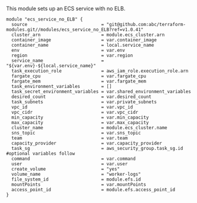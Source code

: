 This module sets up an ECS service with no ELB.

    module "ecs_service_no_ELB" {
      source                            = "git@github.com:abc/terraform-modules.git//modules/ecs_service_no_ELB?ref=v1.0.41"
      cluster_arn                       = module.ecs_cluster.arn
      container_image                   = var.container_image
      container_name                    = local.service_name
      env                               = var.env
      region                            = var.region
      service_name                      = "${var.env}-${local.service_name}"
      task_execution_role               = aws_iam_role.execution_role.arn
      fargate_cpu                       = var.fargate_cpu
      fargate_mem                       = var.fargate_mem
      task_environment_variables        = []
      task_secret_environment_variables = var.shared_environment_variables
      desired_count                     = var.desired_count
      task_subnets                      = var.private_subnets
      vpc_id                            = var.vpc_id
      vpc_cidr                          = var.vpc_cidr
      min_capacity                      = var.min_capacity
      max_capacity                      = var.max_capacity
      cluster_name                      = module.ecs_cluster.name
      sns_topic                         = var.sns_topic
      team                              = var.team
      capacity_provider                 = var.capacity_provider
      task_sg                           = aws_security_group.task_sg.id #optional variables follow
      command                           = var.command
      user                              = var.user
      create_volume                     = "yes"
      volume_name                       = "worker-logs"
      file_system_id                    = module.efs.id
      mountPoints                       = var.mountPoints
      access_point_id                   = module.efs.access_point_id
    }
